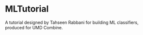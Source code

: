 # MLTutorial
A tutorial designed by Tahseen Rabbani for building ML classifiers, produced for UMD Combine. 

